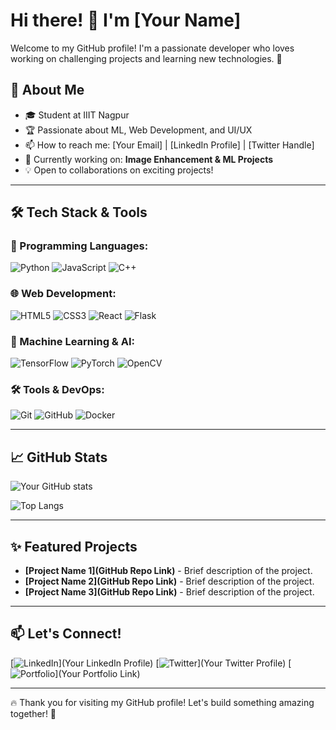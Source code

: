 # Hi there! 👋 I'm [Your Name]

Welcome to my GitHub profile! I'm a passionate developer who loves working on challenging projects and learning new technologies. 🚀

## 🚀 About Me
- 🎓 Student at IIIT Nagpur
- 🏆 Passionate about ML, Web Development, and UI/UX
- 📫 How to reach me: [Your Email] | [LinkedIn Profile] | [Twitter Handle]
- 🌱 Currently working on: **Image Enhancement & ML Projects**
- 💡 Open to collaborations on exciting projects!

---

## 🛠️ Tech Stack & Tools

### 📌 Programming Languages:
![Python](https://img.shields.io/badge/Python-3776AB?style=for-the-badge&logo=python&logoColor=white)
![JavaScript](https://img.shields.io/badge/JavaScript-F7DF1E?style=for-the-badge&logo=javascript&logoColor=black)
![C++](https://img.shields.io/badge/C++-00599C?style=for-the-badge&logo=c%2B%2B&logoColor=white)

### 🌐 Web Development:
![HTML5](https://img.shields.io/badge/HTML5-E34F26?style=for-the-badge&logo=html5&logoColor=white)
![CSS3](https://img.shields.io/badge/CSS3-1572B6?style=for-the-badge&logo=css3&logoColor=white)
![React](https://img.shields.io/badge/React-20232A?style=for-the-badge&logo=react&logoColor=61DAFB)
![Flask](https://img.shields.io/badge/Flask-000000?style=for-the-badge&logo=flask&logoColor=white)

### 🤖 Machine Learning & AI:
![TensorFlow](https://img.shields.io/badge/TensorFlow-FF6F00?style=for-the-badge&logo=tensorflow&logoColor=white)
![PyTorch](https://img.shields.io/badge/PyTorch-EE4C2C?style=for-the-badge&logo=pytorch&logoColor=white)
![OpenCV](https://img.shields.io/badge/OpenCV-5C3EE8?style=for-the-badge&logo=opencv&logoColor=white)

### 🛠️ Tools & DevOps:
![Git](https://img.shields.io/badge/Git-F05032?style=for-the-badge&logo=git&logoColor=white)
![GitHub](https://img.shields.io/badge/GitHub-181717?style=for-the-badge&logo=github&logoColor=white)
![Docker](https://img.shields.io/badge/Docker-2496ED?style=for-the-badge&logo=docker&logoColor=white)

---

## 📈 GitHub Stats
![Your GitHub stats](https://github-readme-stats.vercel.app/api?username=your-github-username&show_icons=true&theme=radical)

![Top Langs](https://github-readme-stats.vercel.app/api/top-langs/?username=your-github-username&layout=compact&theme=radical)

---

## ✨ Featured Projects
- **[Project Name 1](GitHub Repo Link)** - Brief description of the project.
- **[Project Name 2](GitHub Repo Link)** - Brief description of the project.
- **[Project Name 3](GitHub Repo Link)** - Brief description of the project.

---

## 📫 Let's Connect!
[![LinkedIn](https://img.shields.io/badge/LinkedIn-0077B5?style=for-the-badge&logo=linkedin&logoColor=white)](Your LinkedIn Profile)
[![Twitter](https://img.shields.io/badge/Twitter-1DA1F2?style=for-the-badge&logo=twitter&logoColor=white)](Your Twitter Profile)
[![Portfolio](https://img.shields.io/badge/Portfolio-000000?style=for-the-badge&logo=firefox&logoColor=white)](Your Portfolio Link)

---

🔥 Thank you for visiting my GitHub profile! Let's build something amazing together! 🚀
